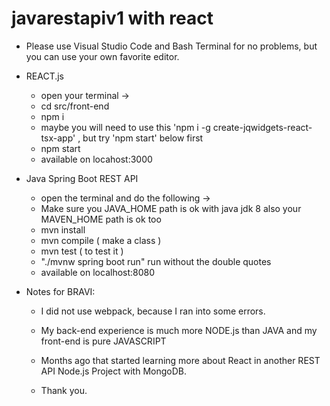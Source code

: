 # javarestapiv1 with react

- Please use Visual Studio Code and Bash Terminal for no problems, but you can use your own favorite editor.

- REACT.js

	- open your terminal ->
	- cd src/front-end
	- npm i
	- maybe you will need to use this 'npm i -g create-jqwidgets-react-tsx-app' , but try 'npm start' below first
	- npm start
	- available on locahost:3000

- Java Spring Boot REST API

	- open the terminal and do the following ->
	- Make sure you JAVA_HOME path is ok with java jdk 8 also your MAVEN_HOME path is ok too
	- mvn install
	- mvn compile ( make a class )
	- mvn test ( to test it )
	- "./mvnw spring boot run" run without the double quotes
	- available on localhost:8080


- Notes for BRAVI:
	- I did not use webpack, because I ran into some errors.
	- My back-end experience is much more NODE.js than JAVA and my front-end is pure JAVASCRIPT
	- Months ago that started learning more about React in another REST API Node.js Project with MongoDB.

	- Thank you.
